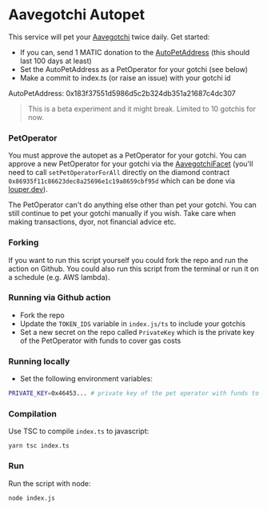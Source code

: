 # Aavegotchi Autopet

This service will pet your [Aavegotchi](https://aavegotchi.com) twice daily. Get started:

- If you can, send 1 MATIC donation to the [AutoPetAddress](https://polygonscan.com/address/0x183f37551d5986d5c2b324db351a21687c4dc307) (this should last 100 days at least)
- Set the AutoPetAddress as a PetOperator for your gotchi (see below)
- Make a commit to index.ts (or raise an issue) with your gotchi id

AutoPetAddress: 0x183f37551d5986d5c2b324db351a21687c4dc307

> This is a beta experiment and it might break. Limited to 10 gotchis for now.

### PetOperator

You must approve the autopet as a PetOperator for your gotchi. You can approve a new PetOperator for your gotchi via the [AavegotchiFacet](https://louper.dev/?address=0x86935F11C86623deC8a25696E1C19a8659CbF95d&network=polygon) (you'll need to call `setPetOperatorForAll` directly on the diamond contract `0x86935f11c86623dec8a25696e1c19a8659cbf95d` which can be done via [louper.dev](https://louper.dev/?address=0x86935F11C86623deC8a25696E1C19a8659CbF95d&network=polygon)).

The PetOperator can't do anything else other than pet your gotchi. You can still continue to pet your gotchi manually if you wish. Take care when making transactions, dyor, not financial advice etc.

### Forking

If you want to run this script yourself you could fork the repo and run the action on Github. You could also run this script from the terminal or run it on a schedule (e.g. AWS lambda).

### Running via Github action

- Fork the repo
- Update the `TOKEN_IDS` variable in `index.js/ts` to include your gotchis
- Set a new secret on the repo called `PrivateKey` which is the private key of the PetOperator with funds to cover gas costs

### Running locally

- Set the following environment variables:

```bash
PRIVATE_KEY=0x46453... # private key of the pet operator with funds to cover gas costs
```

### Compilation

Use TSC to compile `index.ts` to javascript:

```
yarn tsc index.ts
```

### Run

Run the script with node:

```
node index.js
```
